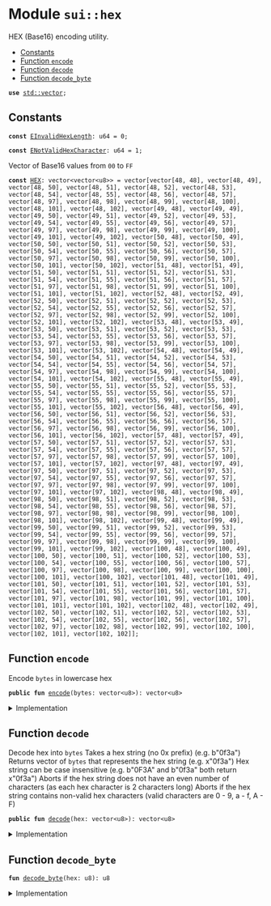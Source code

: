 
<a name="sui_hex"></a>

# Module `sui::hex`

HEX (Base16) encoding utility.


-  [Constants](#@Constants_0)
-  [Function `encode`](#sui_hex_encode)
-  [Function `decode`](#sui_hex_decode)
-  [Function `decode_byte`](#sui_hex_decode_byte)


<pre><code><b>use</b> <a href="../std/vector.md#std_vector">std::vector</a>;
</code></pre>



<a name="@Constants_0"></a>

## Constants


<a name="sui_hex_EInvalidHexLength"></a>



<pre><code><b>const</b> <a href="../sui/hex.md#sui_hex_EInvalidHexLength">EInvalidHexLength</a>: u64 = 0;
</code></pre>



<a name="sui_hex_ENotValidHexCharacter"></a>



<pre><code><b>const</b> <a href="../sui/hex.md#sui_hex_ENotValidHexCharacter">ENotValidHexCharacter</a>: u64 = 1;
</code></pre>



<a name="sui_hex_HEX"></a>

Vector of Base16 values from <code>00</code> to <code>FF</code>


<pre><code><b>const</b> <a href="../sui/hex.md#sui_hex_HEX">HEX</a>: vector&lt;vector&lt;u8&gt;&gt; = vector[vector[48, 48], vector[48, 49], vector[48, 50], vector[48, 51], vector[48, 52], vector[48, 53], vector[48, 54], vector[48, 55], vector[48, 56], vector[48, 57], vector[48, 97], vector[48, 98], vector[48, 99], vector[48, 100], vector[48, 101], vector[48, 102], vector[49, 48], vector[49, 49], vector[49, 50], vector[49, 51], vector[49, 52], vector[49, 53], vector[49, 54], vector[49, 55], vector[49, 56], vector[49, 57], vector[49, 97], vector[49, 98], vector[49, 99], vector[49, 100], vector[49, 101], vector[49, 102], vector[50, 48], vector[50, 49], vector[50, 50], vector[50, 51], vector[50, 52], vector[50, 53], vector[50, 54], vector[50, 55], vector[50, 56], vector[50, 57], vector[50, 97], vector[50, 98], vector[50, 99], vector[50, 100], vector[50, 101], vector[50, 102], vector[51, 48], vector[51, 49], vector[51, 50], vector[51, 51], vector[51, 52], vector[51, 53], vector[51, 54], vector[51, 55], vector[51, 56], vector[51, 57], vector[51, 97], vector[51, 98], vector[51, 99], vector[51, 100], vector[51, 101], vector[51, 102], vector[52, 48], vector[52, 49], vector[52, 50], vector[52, 51], vector[52, 52], vector[52, 53], vector[52, 54], vector[52, 55], vector[52, 56], vector[52, 57], vector[52, 97], vector[52, 98], vector[52, 99], vector[52, 100], vector[52, 101], vector[52, 102], vector[53, 48], vector[53, 49], vector[53, 50], vector[53, 51], vector[53, 52], vector[53, 53], vector[53, 54], vector[53, 55], vector[53, 56], vector[53, 57], vector[53, 97], vector[53, 98], vector[53, 99], vector[53, 100], vector[53, 101], vector[53, 102], vector[54, 48], vector[54, 49], vector[54, 50], vector[54, 51], vector[54, 52], vector[54, 53], vector[54, 54], vector[54, 55], vector[54, 56], vector[54, 57], vector[54, 97], vector[54, 98], vector[54, 99], vector[54, 100], vector[54, 101], vector[54, 102], vector[55, 48], vector[55, 49], vector[55, 50], vector[55, 51], vector[55, 52], vector[55, 53], vector[55, 54], vector[55, 55], vector[55, 56], vector[55, 57], vector[55, 97], vector[55, 98], vector[55, 99], vector[55, 100], vector[55, 101], vector[55, 102], vector[56, 48], vector[56, 49], vector[56, 50], vector[56, 51], vector[56, 52], vector[56, 53], vector[56, 54], vector[56, 55], vector[56, 56], vector[56, 57], vector[56, 97], vector[56, 98], vector[56, 99], vector[56, 100], vector[56, 101], vector[56, 102], vector[57, 48], vector[57, 49], vector[57, 50], vector[57, 51], vector[57, 52], vector[57, 53], vector[57, 54], vector[57, 55], vector[57, 56], vector[57, 57], vector[57, 97], vector[57, 98], vector[57, 99], vector[57, 100], vector[57, 101], vector[57, 102], vector[97, 48], vector[97, 49], vector[97, 50], vector[97, 51], vector[97, 52], vector[97, 53], vector[97, 54], vector[97, 55], vector[97, 56], vector[97, 57], vector[97, 97], vector[97, 98], vector[97, 99], vector[97, 100], vector[97, 101], vector[97, 102], vector[98, 48], vector[98, 49], vector[98, 50], vector[98, 51], vector[98, 52], vector[98, 53], vector[98, 54], vector[98, 55], vector[98, 56], vector[98, 57], vector[98, 97], vector[98, 98], vector[98, 99], vector[98, 100], vector[98, 101], vector[98, 102], vector[99, 48], vector[99, 49], vector[99, 50], vector[99, 51], vector[99, 52], vector[99, 53], vector[99, 54], vector[99, 55], vector[99, 56], vector[99, 57], vector[99, 97], vector[99, 98], vector[99, 99], vector[99, 100], vector[99, 101], vector[99, 102], vector[100, 48], vector[100, 49], vector[100, 50], vector[100, 51], vector[100, 52], vector[100, 53], vector[100, 54], vector[100, 55], vector[100, 56], vector[100, 57], vector[100, 97], vector[100, 98], vector[100, 99], vector[100, 100], vector[100, 101], vector[100, 102], vector[101, 48], vector[101, 49], vector[101, 50], vector[101, 51], vector[101, 52], vector[101, 53], vector[101, 54], vector[101, 55], vector[101, 56], vector[101, 57], vector[101, 97], vector[101, 98], vector[101, 99], vector[101, 100], vector[101, 101], vector[101, 102], vector[102, 48], vector[102, 49], vector[102, 50], vector[102, 51], vector[102, 52], vector[102, 53], vector[102, 54], vector[102, 55], vector[102, 56], vector[102, 57], vector[102, 97], vector[102, 98], vector[102, 99], vector[102, 100], vector[102, 101], vector[102, 102]];
</code></pre>



<a name="sui_hex_encode"></a>

## Function `encode`

Encode <code>bytes</code> in lowercase hex


<pre><code><b>public</b> <b>fun</b> <a href="../sui/hex.md#sui_hex_encode">encode</a>(bytes: vector&lt;u8&gt;): vector&lt;u8&gt;
</code></pre>



<details>
<summary>Implementation</summary>


<pre><code><b>public</b> <b>fun</b> <a href="../sui/hex.md#sui_hex_encode">encode</a>(bytes: vector&lt;u8&gt;): vector&lt;u8&gt; {
    <b>let</b> (<b>mut</b> i, <b>mut</b> r, l) = (0, vector[], bytes.length());
    <b>let</b> hex_vector = <a href="../sui/hex.md#sui_hex_HEX">HEX</a>;
    <b>while</b> (i &lt; l) {
        r.append(hex_vector[bytes[i] <b>as</b> u64]);
        i = i + 1;
    };
    r
}
</code></pre>



</details>

<a name="sui_hex_decode"></a>

## Function `decode`

Decode hex into <code>bytes</code>
Takes a hex string (no 0x prefix) (e.g. b"0f3a")
Returns vector of <code>bytes</code> that represents the hex string (e.g. x"0f3a")
Hex string can be case insensitive (e.g. b"0F3A" and b"0f3a" both return x"0f3a")
Aborts if the hex string does not have an even number of characters (as each hex character is 2 characters long)
Aborts if the hex string contains non-valid hex characters (valid characters are 0 - 9, a - f, A - F)


<pre><code><b>public</b> <b>fun</b> <a href="../sui/hex.md#sui_hex_decode">decode</a>(hex: vector&lt;u8&gt;): vector&lt;u8&gt;
</code></pre>



<details>
<summary>Implementation</summary>


<pre><code><b>public</b> <b>fun</b> <a href="../sui/hex.md#sui_hex_decode">decode</a>(hex: vector&lt;u8&gt;): vector&lt;u8&gt; {
    <b>let</b> (<b>mut</b> i, <b>mut</b> r, l) = (0, vector[], hex.length());
    <b>assert</b>!(l % 2 == 0, <a href="../sui/hex.md#sui_hex_EInvalidHexLength">EInvalidHexLength</a>);
    <b>while</b> (i &lt; l) {
        <b>let</b> decimal = <a href="../sui/hex.md#sui_hex_decode_byte">decode_byte</a>(hex[i]) * 16 + <a href="../sui/hex.md#sui_hex_decode_byte">decode_byte</a>(hex[i + 1]);
        r.push_back(decimal);
        i = i + 2;
    };
    r
}
</code></pre>



</details>

<a name="sui_hex_decode_byte"></a>

## Function `decode_byte`



<pre><code><b>fun</b> <a href="../sui/hex.md#sui_hex_decode_byte">decode_byte</a>(hex: u8): u8
</code></pre>



<details>
<summary>Implementation</summary>


<pre><code><b>fun</b> <a href="../sui/hex.md#sui_hex_decode_byte">decode_byte</a>(hex: u8): u8 {
    <b>if</b> (48 &lt;= hex && hex &lt; 58) {
        hex - 48
    } <b>else</b> <b>if</b> (65 &lt;= hex && hex &lt; 71) {
        10 + hex - 65
    } <b>else</b> <b>if</b> (97 &lt;= hex && hex &lt; 103) {
        10 + hex - 97
    } <b>else</b> {
        <b>abort</b> <a href="../sui/hex.md#sui_hex_ENotValidHexCharacter">ENotValidHexCharacter</a>
    }
}
</code></pre>



</details>
